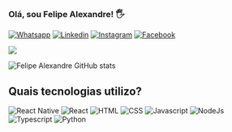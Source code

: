 ### Olá, sou Felipe Alexandre! 🖐️

[![Whatsapp](https://img.shields.io/badge/WhatsApp-25D366?style=for-the-badge&logo=whatsapp&logoColor=white)](https://wa.me/5511991977204)
[![Linkedin](https://img.shields.io/badge/LinkedIn-0077B5?style=for-the-badge&logo=linkedin&logoColor=white)](https://www.linkedin.com/in/felipe-alexandre-b7a99580/)
[![Instagram](https://img.shields.io/badge/Instagram-E4405F?style=for-the-badge&logo=instagram&logoColor=white)](https://www.instagram.com/fealexandre95/)
[![Facebook](https://img.shields.io/badge/Facebook-1877F2?style=for-the-badge&logo=facebook&logoColor=white)](https://www.facebook.com/felipe.alexandre.3348)

![](https://komarev.com/ghpvc/?username=fealex95&color=blue)

![Felipe Alexandre GitHub stats](https://github-readme-stats.vercel.app/api?username=fealex95&count_private=true&show_icons=true&theme=react)

## Quais tecnologias utilizo?

![React Native](https://img.shields.io/badge/React_Native-20232A?style=for-the-badge&logo=react&logoColor=61DAFB)
![React](https://img.shields.io/badge/React-20232A?style=for-the-badge&logo=react&logoColor=61DAFB)
![HTML](https://img.shields.io/badge/HTML5-E34F26?style=for-the-badge&logo=html5&logoColor=white)
![CSS](https://img.shields.io/badge/CSS3-1572B6?style=for-the-badge&logo=css3&logoColor=white)
![Javascript](https://img.shields.io/badge/JavaScript-323330?style=for-the-badge&logo=javascript&logoColor=F7DF1E)
![NodeJs](https://img.shields.io/badge/Node.js-43853D?style=for-the-badge&logo=node.js&logoColor=white)
![Typescript](https://img.shields.io/badge/TypeScript-007ACC?style=for-the-badge&logo=typescript&logoColor=white)
![Python](https://img.shields.io/badge/Python-14354C?style=for-the-badge&logo=python&logoColor=white)


